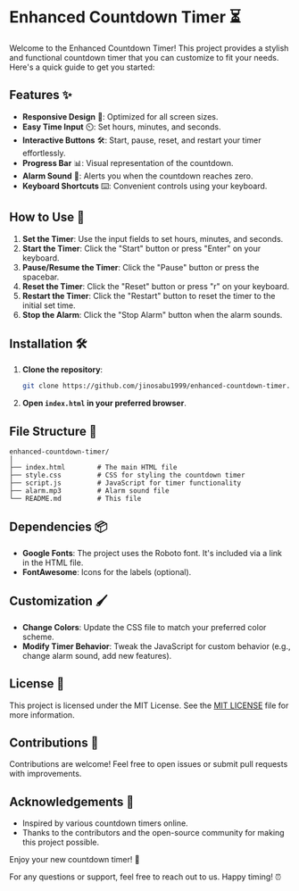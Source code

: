 # Enhanced Countdown Timer ⏳

Welcome to the Enhanced Countdown Timer! This project provides a stylish and functional countdown timer that you can customize to fit your needs. Here's a quick guide to get you started:

## Features ✨

- **Responsive Design** 📱: Optimized for all screen sizes.
- **Easy Time Input** ⏲️: Set hours, minutes, and seconds.
- **Interactive Buttons** 🛠️: Start, pause, reset, and restart your timer effortlessly.
- **Progress Bar** 📊: Visual representation of the countdown.
- **Alarm Sound** 🔔: Alerts you when the countdown reaches zero.
- **Keyboard Shortcuts** ⌨️: Convenient controls using your keyboard.

## How to Use 🚀

1. **Set the Timer**: Use the input fields to set hours, minutes, and seconds.
2. **Start the Timer**: Click the "Start" button or press "Enter" on your keyboard.
3. **Pause/Resume the Timer**: Click the "Pause" button or press the spacebar.
4. **Reset the Timer**: Click the "Reset" button or press "r" on your keyboard.
5. **Restart the Timer**: Click the "Restart" button to reset the timer to the initial set time.
6. **Stop the Alarm**: Click the "Stop Alarm" button when the alarm sounds.

## Installation 🛠️

1. **Clone the repository**:
   ```bash
   git clone https://github.com/jinosabu1999/enhanced-countdown-timer.git
   ```
2. **Open `index.html` in your preferred browser**.

## File Structure 📁

```
enhanced-countdown-timer/
│
├── index.html        # The main HTML file
├── style.css         # CSS for styling the countdown timer
├── script.js         # JavaScript for timer functionality
├── alarm.mp3         # Alarm sound file
└── README.md         # This file
```

## Dependencies 📦

- **Google Fonts**: The project uses the Roboto font. It's included via a link in the HTML file.
- **FontAwesome**: Icons for the labels (optional).

## Customization 🖌️

- **Change Colors**: Update the CSS file to match your preferred color scheme.
- **Modify Timer Behavior**: Tweak the JavaScript for custom behavior (e.g., change alarm sound, add new features).

## License 📜

This project is licensed under the MIT License. See the [MIT LICENSE](LICENSE) file for more information.

## Contributions 🤝

Contributions are welcome! Feel free to open issues or submit pull requests with improvements.

## Acknowledgements 🙌

- Inspired by various countdown timers online.
- Thanks to the contributors and the open-source community for making this project possible.

Enjoy your new countdown timer! 🎉

For any questions or support, feel free to reach out to us. Happy timing! ⏰